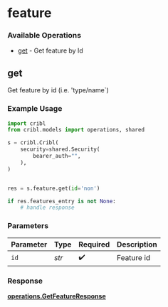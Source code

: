 # feature

### Available Operations

* [get](#get) - Get feature by Id

## get

Get feature by id (i.e. 'type/name`)

### Example Usage

```python
import cribl
from cribl.models import operations, shared

s = cribl.Cribl(
    security=shared.Security(
        bearer_auth="",
    ),
)


res = s.feature.get(id='non')

if res.features_entry is not None:
    # handle response
```

### Parameters

| Parameter          | Type               | Required           | Description        |
| ------------------ | ------------------ | ------------------ | ------------------ |
| `id`               | *str*              | :heavy_check_mark: | Feature id         |


### Response

**[operations.GetFeatureResponse](../../models/operations/getfeatureresponse.md)**

